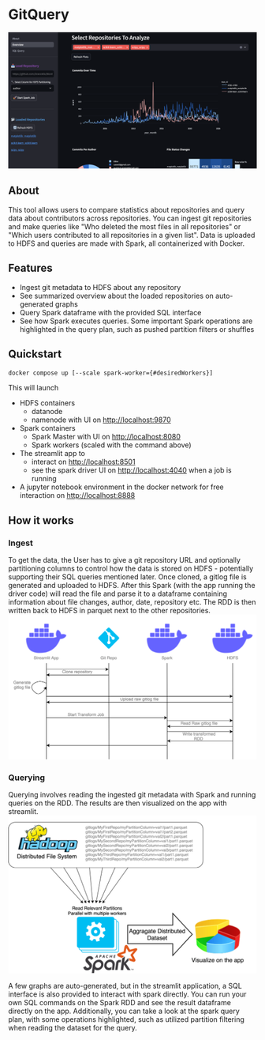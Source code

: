 # GitQuery

![screenshot_overview.png](screenshot_overview.png)

## About
This tool allows users to compare statistics about repositories and query
data about contributors across repositories. 
You can ingest git repositories and make 
queries like "Who deleted the most files in all repositories"
or "Which users contributed to all repositories in a given list".
Data is uploaded to HDFS and queries are made with Spark, all containerized with Docker.

## Features
- Ingest git metadata to HDFS about any repository
- See summarized overview about the loaded repositories on auto-generated graphs
- Query Spark dataframe with the provided SQL interface
- See how Spark executes queries. Some important Spark operations are highlighted 
in the query plan, such as pushed partition filters or shuffles

## Quickstart

```
docker compose up [--scale spark-worker={#desiredWorkers}]
```  
This will launch 
- HDFS containers
  - datanode
  - namenode with UI on [http://localhost:9870](http://localhost:9870)
- Spark containers
  - Spark Master with UI on [http://localhost:8080](http://localhost:8080)
  - Spark workers (scaled with the command above)
- The streamlit app to 
  - interact on [http://localhost:8501](http://localhost:8501)
  - see the spark driver UI on [http://localhost:4040](http://localhost:4040) when a job is running
- A jupyter notebook environment in the docker network for free interaction on
[http://localhost:8888](http://localhost:8888)

## How it works

### Ingest
To get the data, the User has to give a git repository URL and optionally
partitioning columns to control how the data is stored on HDFS - 
potentially supporting their SQL queries mentioned later.
Once cloned, a gitlog file is generated and uploaded to HDFS.
After this Spark (with the app running the driver code) will read
the file and parse it to a dataframe containing information
about file changes, author, date, repository etc.
The RDD is then written back to HDFS in parquet next to the other repositories.
![ingest diagram](ingest-diag.drawio.svg)

### Querying

Querying involves reading the ingested git metadata with Spark
and running queries on the RDD. 
The results are then visualized on the app with streamlit.
![query diagram](query-diag.drawio.svg)


A few graphs are auto-generated, but in the streamlit application, a SQL interface is
also provided to interact with spark directly. You can run your own SQL commands
on the Spark RDD and see the result dataframe directly on the app. Additionally,
you can take a look at the spark query plan, with some operations highlighted,
such as utilized partition filtering when reading the dataset for the query.

